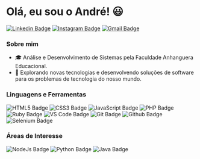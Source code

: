 # Olá, eu sou o André! :smiley:

[![Linkedin Badge](https://img.shields.io/badge/LinkedIn-0077B5?style=for-the-badge&logo=linkedin&logoColor=white)](https://www.linkedin.com/in/afmcmorais/)
[![Instagram Badge](https://img.shields.io/badge/Instagram-E4405F?style=for-the-badge&logo=instagram&logoColor=white)](https://www.instagram.com/afmcmorais/)
[![Gmail Badge](https://img.shields.io/badge/Gmail-D14836?style=for-the-badge&logo=gmail&logoColor=white)](mailto:aandrefmorais@gmail.com)

### Sobre mim

- 🎓 Análise e Desenvolvimento de Sistemas pela Faculdade Anhanguera Educacional.
- 🤔 Explorando novas tecnologias e desenvolvendo soluções de software para os problemas de tecnologia do nosso mundo.


### Linguagens e Ferramentas

![HTML5 Badge](https://img.shields.io/badge/HTML5-E34F26?style=for-the-badge&logo=html5&logoColor=white)
![CSS3 Badge](https://img.shields.io/badge/CSS3-1572B6?style=for-the-badge&logo=css3&logoColor=white)
![JavaScript Badge](https://img.shields.io/badge/JavaScript-F7DF1E?style=for-the-badge&logo=javascript&logoColor=black)
![PHP Badge](https://img.shields.io/badge/PHP-777BB4?style=for-the-badge&logo=php&logoColor=white)
![Ruby Badge](https://img.shields.io/badge/Ruby-CC342D?style=for-the-badge&logo=ruby&logoColor=white)
![VS Code Badge](https://img.shields.io/badge/Visual_Studio_Code-0078D4?style=for-the-badge&logo=visual%20studio%20code&logoColor=white)
![Git Badge](https://img.shields.io/badge/Git-F05032?style=for-the-badge&logo=git&logoColor=white)
![Github Badge](https://img.shields.io/badge/GitHub-100000?style=for-the-badge&logo=github&logoColor=white)
![Selenium Badge](https://img.shields.io/badge/Selenium-43B02A?style=for-the-badge&logo=Selenium&logoColor=white)


### Áreas de Interesse

![NodeJs Badge](https://img.shields.io/badge/Node.js-43853D?style=for-the-badge&logo=node.js&logoColor=white)
![Python Badge](https://img.shields.io/badge/Python-FFD43B?style=for-the-badge&logo=python&logoColor=darkgreen)
![Java Badge](https://img.shields.io/badge/Java-ED8B00?style=for-the-badge&logo=java&logoColor=white)



